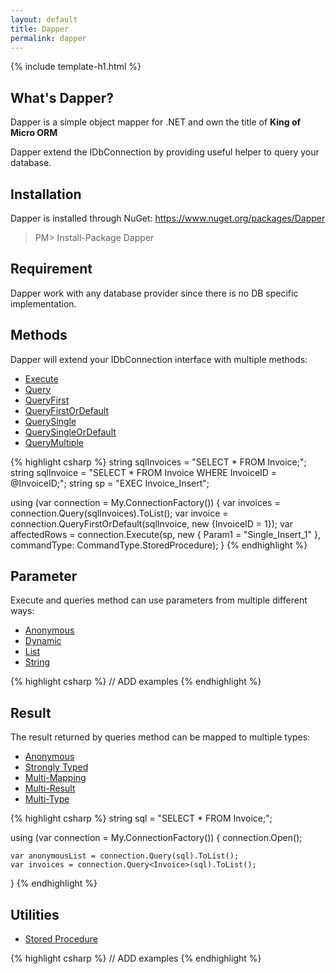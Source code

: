 ```yaml
---
layout: default
title: Dapper 
permalink: dapper
---
```


{% include template-h1.html %}

## What's Dapper?
Dapper is a simple object mapper for .NET and own the title of **King of Micro ORM**

Dapper extend the IDbConnection by providing useful helper to query your database.

## Installation
Dapper is installed through NuGet: <a href="https://www.nuget.org/packages/Dapper" target="_blank">https://www.nuget.org/packages/Dapper</a>

> PM> Install-Package Dapper

## Requirement
Dapper work with any database provider since there is no DB specific implementation.

## Methods
Dapper will extend your IDbConnection interface with multiple methods:

- [Execute](/execute)
- [Query](/query)
- [QueryFirst](/queryfirst)
- [QueryFirstOrDefault](/queryfirstordefault)
- [QuerySingle](/querysingle)
- [QuerySingleOrDefault](/querysingleordefault)
- [QueryMultiple](/querymultiple)

{% highlight csharp %}
string sqlInvoices = "SELECT * FROM Invoice;";
string sqlInvoice = "SELECT * FROM Invoice WHERE InvoiceID = @InvoiceID;";
string sp = "EXEC Invoice_Insert";

using (var connection = My.ConnectionFactory())
{
	var invoices = connection.Query<Invoice>(sqlInvoices).ToList();
	var invoice = connection.QueryFirstOrDefault(sqlInvoice, new {InvoiceID = 1});
	var affectedRows = connection.Execute(sp, new { Param1 = "Single_Insert_1" }, commandType: CommandType.StoredProcedure);
}
{% endhighlight %}

## Parameter
Execute and queries method can use parameters from multiple different ways:

- [Anonymous](/parameter-anonymous)
- [Dynamic](/parameter-dynamic)
- [List](/parameter-list)
- [String](/parameter-string)

{% highlight csharp %}
// ADD examples
{% endhighlight %}

## Result
The result returned by queries method can be mapped to multiple types:

- [Anonymous](/result-anonymous)
- [Strongly Typed](/result-strongly-typed)
- [Multi-Mapping](/result-multi-mapping)
- [Multi-Result](/result-multi-result)
- [Multi-Type](/result-multi-type)

{% highlight csharp %}
string sql = "SELECT * FROM Invoice;";

using (var connection = My.ConnectionFactory())
{
    connection.Open();

    var anonymousList = connection.Query(sql).ToList();
    var invoices = connection.Query<Invoice>(sql).ToList();
}
{% endhighlight %}

## Utilities

- [Stored Procedure](stored-procedure)

{% highlight csharp %}
// ADD examples
{% endhighlight %}
